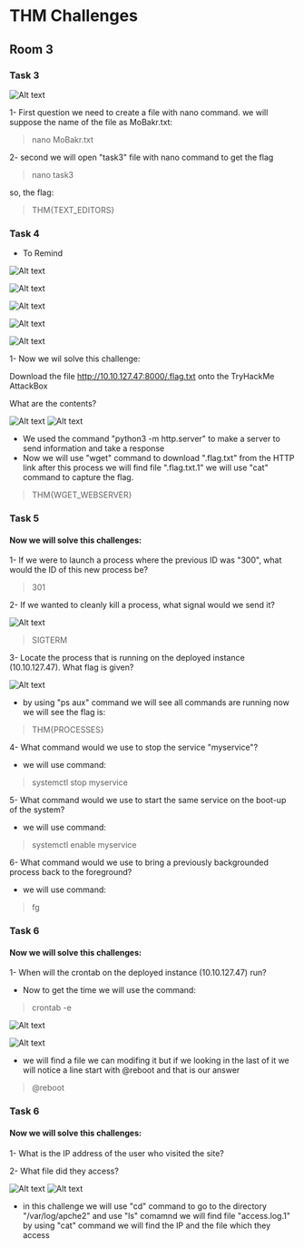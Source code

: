 # THM Challenges
## Room 3
### Task 3

![Alt text](<2023-12-28 00_04_35-kali-linux-2023.1-vmware-amd64 - VMware Workstation.png>)

1- First question we need to create a file with nano command. we will suppose the name of the file as MoBakr.txt:
> nano MoBakr.txt

2- second we will open "task3" file with nano command to get the flag
> nano task3

so, the flag:
> THM{TEXT_EDITORS}

### Task 4
- To Remind

![Alt text](<2023-12-28 23_02_27-kali-linux-2023.1-vmware-amd64 - VMware Workstation.png>)

![Alt text](<2023-12-28 23_02_55-kali-linux-2023.1-vmware-amd64 - VMware Workstation.png>)

![Alt text](<2023-12-28 23_03_17-kali-linux-2023.1-vmware-amd64 - VMware Workstation.png>)

![Alt text](<2023-12-28 23_03_42-kali-linux-2023.1-vmware-amd64 - VMware Workstation.png>)

![Alt text](<2023-12-28 23_04_29-kali-linux-2023.1-vmware-amd64 - VMware Workstation.png>)

1- Now we wil solve this challenge:

Download the file http://10.10.127.47:8000/.flag.txt onto the TryHackMe AttackBox

What are the contents?

![Alt text](<python -m http.server.png>)
![Alt text](<wget link.png>)
- We used the command "python3 -m http.server" to make a server to send information and take a response 
- Now we will use "wget" command to download ".flag.txt" from the HTTP link after this process we will find file ".flag.txt.1" we will use "cat" command to capture the flag.
> THM{WGET_WEBSERVER}

### Task 5
#### Now we will solve this challenges:

1- If we were to launch a process where the previous ID was "300", what would the ID of this new process be?
>301

2- If we wanted to cleanly kill a process, what signal would we send it?

![Alt text](<some kill process.png>)
> SIGTERM

3- Locate the process that is running on the deployed instance (10.10.127.47). What flag is given?

![Alt text](psaux.png)
- by using "ps aux" command we will see all commands are running now 
we will see the flag is:

> THM{PROCESSES}

4- What command would we use to stop the service "myservice"?

- we will use command:
> systemctl stop myservice

5- What command would we use to start the same service on the boot-up of the system?

- we will use command:
> systemctl enable myservice

6- What command would we use to bring a previously backgrounded process back to the foreground?
- we will use command:
> fg

### Task 6
#### Now we will solve this challenges:

1- When will the crontab on the deployed instance (10.10.127.47) run?

- Now to get the time we will use the command:
> crontab -e

![Alt text](crontab-e.png)

![Alt text](crontab.png)
- we will find a file we can modifing it but if we looking in the last of it we will notice a line start with @reboot and that is our answer 
> @reboot

### Task 6
#### Now we will solve this challenges:

1- What is the IP address of the user who visited the site?

2- What file did they access?

![Alt text](<apahce2 ip.png>)
![Alt text](apache2.png)
- in this challenge we will use "cd" command to go to the directory "/var/log/apche2" and use "ls" comamnd we will find file "access.log.1" by using "cat" command we will find the IP and the file which they access